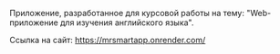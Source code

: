 Приложение, разработанное для курсовой работы на тему: "Web-приложение для изучения английского языка".

Ссылка на сайт:
https://mrsmartapp.onrender.com/
